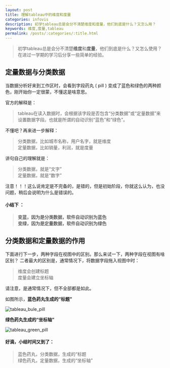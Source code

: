 ```yaml
---
layout: post
title: 理解tableau中的维度和度量
categories: infovis
description: 初学tableau总是会分不清楚维度和度量，他们到底是什么？又怎么用？
keywords: 维度,度量,tableau
permalink: /posts/:categories/:title.html
---
```


> 初学tableau总是会分不清楚**维度**和**度量**，他们到底是什么？又怎么使用？在进过一学期的学习后分享一些简单的经验。

## 定量数据与分类数据

当数据分析好来到工作区时，会看到字段药丸 ( pill ) 变成了蓝色和绿色的两种颜色，刚开始你一定很蒙，不懂这是啥意思。

官方的解释是：
> tableau在读入数据时，会根据该字段是否包含“分类数据”或“定量数据”来设置数据字段。也就是所谓的自动识别“蓝色”和“绿色”。

不懂吧？再来进一步解释：

> 分类数据，比如城市名称，用户名字，就是维度  
定量数据，比如销量，利润，就是度量 

讲句自己的理解就是：

> 分类数据，就是“文字”  
定量数据，就是“数字”

注意！！！这么说肯定是不完备的，是错的，但是初始阶段，你就这么认为，也没问题，稍后会说明为什么是错误的。

#### 小结下 ：
> **变蓝，因为是分类数据，软件自动识别为蓝色  
变绿，因为是定量数据，软件自动识别为绿色**


## 分类数据和定量数据的作用

下面进行下一步，两种字段在视图中的区别。那么来试一下，两种字段在视图有啥区别？
二者最大的区别是，通常情况下，将数据字段拖入视图中时：

> 维度会创建标题  
度量会建立坐标轴

请注意，是通常情况下，但不全部都是如此。

如图所示，**蓝色药丸生成的“标题”**

![tableau_bule_pill](/images/posts/infovis/tableau_bule_pill)

**绿色药丸生成的“坐标轴”**

![tableau_green_pill](/images/posts/infovis/tableau_green_pill)

#### 好滴，小结时间又到了：
> 蓝色药丸，分类数据，生成的“标题  
绿色药丸，定量数据，生成的“坐标轴”

